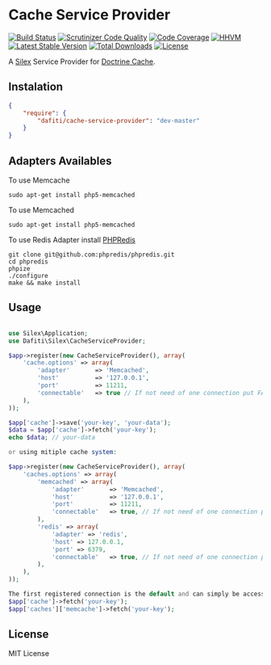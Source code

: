 # Cache Service Provider
[![Build Status](https://img.shields.io/travis/dafiti/cache-service-provider/master.svg?style=flat-square)](https://travis-ci.org/dafiti/cache-service-provider)
[![Scrutinizer Code Quality](https://img.shields.io/scrutinizer/g/dafiti/cache-service-provider/master.svg?style=flat-square)](https://scrutinizer-ci.com/g/dafiti/cache-service-provider/?branch=master)
[![Code Coverage](https://img.shields.io/scrutinizer/coverage/g/dafiti/cache-service-provider/master.svg?style=flat-square)](https://scrutinizer-ci.com/g/dafiti/cache-service-provider/?branch=master)
[![HHVM](https://img.shields.io/hhvm/dafiti/cache-service-provider.svg)](https://travis-ci.org/dafiti/cache-service-provider)
[![Latest Stable Version](https://img.shields.io/packagist/v/dafiti/cache-service-provider.svg?style=flat-square)](https://packagist.org/packages/dafiti/cache-service-provider)
[![Total Downloads](https://img.shields.io/packagist/dt/dafiti/cache-service-provider.svg?style=flat-square)](https://packagist.org/packages/dafiti/cache-service-provider)
[![License](https://img.shields.io/packagist/l/dafiti/cache-service-provider.svg?style=flat-square)](https://packagist.org/packages/dafiti/cache-service-provider)

A [Silex](https://github.com/silexphp/Silex) Service Provider for [Doctrine Cache](https://github.com/doctrine/cache).

## Instalation

```json
{
    "require": {
        "dafiti/cache-service-provider": "dev-master"
    }
}
```

## Adapters Availables


To use Memcache
~~~
sudo apt-get install php5-memcached

~~~


To use Memcached
~~~
sudo apt-get install php5-memcached

~~~


To use Redis Adapter install [PHPRedis](https://github.com/phpredis/phpredis)
~~~
git clone git@github.com:phpredis/phpredis.git
cd phpredis
phpize
./configure
make && make install
~~~

## Usage

```php

use Silex\Application;
use Dafiti\Silex\CacheServiceProvider;

$app->register(new CacheServiceProvider(), array(
    'cache.options' => array(
        'adapter'       => 'Memcached',
        'host'          => '127.0.0.1',
        'port'          => 11211,
        'connectable'   => true // If not need of one connection put FALSE
    ),
));

$app['cache']->save('your-key', 'your-data');
$data = $app['cache']->fetch('your-key');
echo $data; // your-data

or using mitiple cache system:

$app->register(new CacheServiceProvider(), array(
    'caches.options' => array(
        'memcached' => array(
            'adapter'       => 'Memcached',
            'host'          => '127.0.0.1',
            'port'          => 11211,
            'connectable'   => true, // If not need of one connection put FALSE
        ),
        'redis' => array(
            'adapter' => 'redis',
            'host' => 127.0.0.1,
            'port' => 6379,
            'connectable'   => true, // If not need of one connection put FALSE
        ),
    ),
));

The first registered connection is the default and can simply be accessed as you would if there was only one connection. Given the above configuration, these two lines are equivalent:
$app['cache']->fetch('your-key');
$app['caches']['memcache']->fetch('your-key');

```

## License

MIT License
